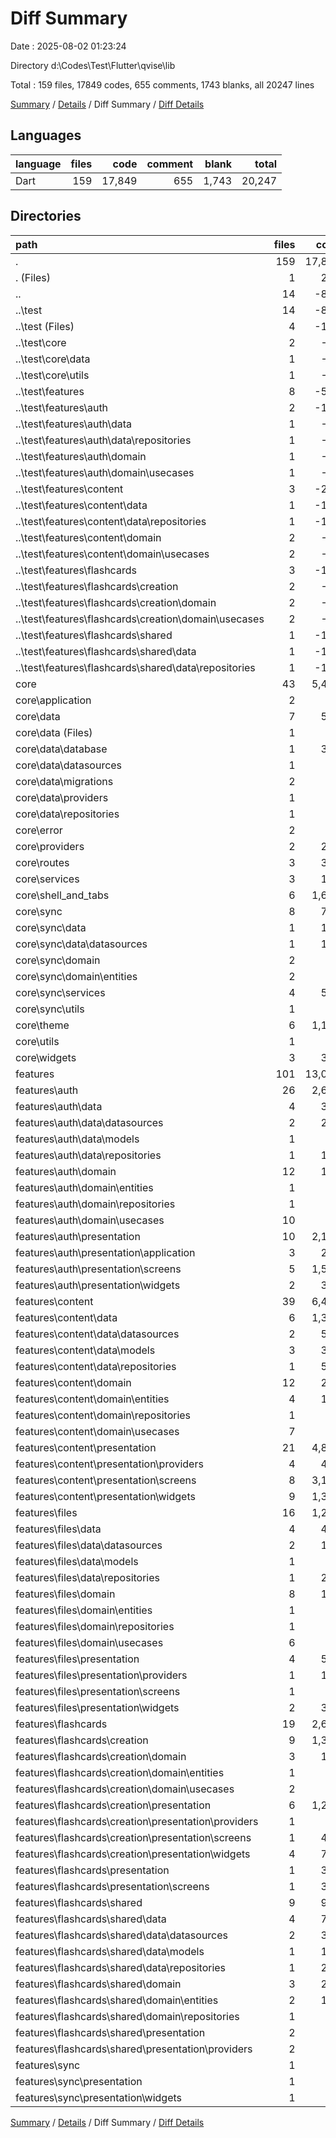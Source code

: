 # Diff Summary

Date : 2025-08-02 01:23:24

Directory d:\\Codes\\Test\\Flutter\\qvise\\lib

Total : 159 files,  17849 codes, 655 comments, 1743 blanks, all 20247 lines

[Summary](results.md) / [Details](details.md) / Diff Summary / [Diff Details](diff-details.md)

## Languages
| language | files | code | comment | blank | total |
| :--- | ---: | ---: | ---: | ---: | ---: |
| Dart | 159 | 17,849 | 655 | 1,743 | 20,247 |

## Directories
| path | files | code | comment | blank | total |
| :--- | ---: | ---: | ---: | ---: | ---: |
| . | 159 | 17,849 | 655 | 1,743 | 20,247 |
| . (Files) | 1 | 218 | 1 | 23 | 242 |
| .. | 14 | -802 | -113 | -129 | -1,044 |
| ..\\test | 14 | -802 | -113 | -129 | -1,044 |
| ..\\test (Files) | 4 | -186 | -29 | -36 | -251 |
| ..\\test\\core | 2 | -92 | -12 | -19 | -123 |
| ..\\test\\core\\data | 1 | -68 | -11 | -12 | -91 |
| ..\\test\\core\\utils | 1 | -24 | -1 | -7 | -32 |
| ..\\test\\features | 8 | -524 | -72 | -74 | -670 |
| ..\\test\\features\\auth | 2 | -112 | -20 | -17 | -149 |
| ..\\test\\features\\auth\\data | 1 | -89 | -16 | -11 | -116 |
| ..\\test\\features\\auth\\data\\repositories | 1 | -89 | -16 | -11 | -116 |
| ..\\test\\features\\auth\\domain | 1 | -23 | -4 | -6 | -33 |
| ..\\test\\features\\auth\\domain\\usecases | 1 | -23 | -4 | -6 | -33 |
| ..\\test\\features\\content | 3 | -214 | -28 | -30 | -272 |
| ..\\test\\features\\content\\data | 1 | -154 | -20 | -19 | -193 |
| ..\\test\\features\\content\\data\\repositories | 1 | -154 | -20 | -19 | -193 |
| ..\\test\\features\\content\\domain | 2 | -60 | -8 | -11 | -79 |
| ..\\test\\features\\content\\domain\\usecases | 2 | -60 | -8 | -11 | -79 |
| ..\\test\\features\\flashcards | 3 | -198 | -24 | -27 | -249 |
| ..\\test\\features\\flashcards\\creation | 2 | -78 | -8 | -12 | -98 |
| ..\\test\\features\\flashcards\\creation\\domain | 2 | -78 | -8 | -12 | -98 |
| ..\\test\\features\\flashcards\\creation\\domain\\usecases | 2 | -78 | -8 | -12 | -98 |
| ..\\test\\features\\flashcards\\shared | 1 | -120 | -16 | -15 | -151 |
| ..\\test\\features\\flashcards\\shared\\data | 1 | -120 | -16 | -15 | -151 |
| ..\\test\\features\\flashcards\\shared\\data\\repositories | 1 | -120 | -16 | -15 | -151 |
| core | 43 | 5,415 | 267 | 621 | 6,303 |
| core\\application | 2 | 85 | 5 | 16 | 106 |
| core\\data | 7 | 500 | 34 | 79 | 613 |
| core\\data (Files) | 1 | 41 | 3 | 7 | 51 |
| core\\data\\database | 1 | 327 | 19 | 42 | 388 |
| core\\data\\datasources | 1 | 14 | 1 | 5 | 20 |
| core\\data\\migrations | 2 | 74 | 4 | 16 | 94 |
| core\\data\\providers | 1 | 33 | 4 | 7 | 44 |
| core\\data\\repositories | 1 | 11 | 3 | 2 | 16 |
| core\\error | 2 | 94 | 4 | 12 | 110 |
| core\\providers | 2 | 210 | 8 | 40 | 258 |
| core\\routes | 3 | 395 | 38 | 53 | 486 |
| core\\services | 3 | 109 | 7 | 15 | 131 |
| core\\shell_and_tabs | 6 | 1,687 | 28 | 87 | 1,802 |
| core\\sync | 8 | 737 | 25 | 103 | 865 |
| core\\sync\\data | 1 | 117 | 1 | 12 | 130 |
| core\\sync\\data\\datasources | 1 | 117 | 1 | 12 | 130 |
| core\\sync\\domain | 2 | 74 | 2 | 12 | 88 |
| core\\sync\\domain\\entities | 2 | 74 | 2 | 12 | 88 |
| core\\sync\\services | 4 | 516 | 21 | 74 | 611 |
| core\\sync\\utils | 1 | 30 | 1 | 5 | 36 |
| core\\theme | 6 | 1,176 | 93 | 157 | 1,426 |
| core\\utils | 1 | 67 | 3 | 20 | 90 |
| core\\widgets | 3 | 355 | 22 | 39 | 416 |
| features | 101 | 13,018 | 500 | 1,228 | 14,746 |
| features\\auth | 26 | 2,627 | 278 | 345 | 3,250 |
| features\\auth\\data | 4 | 383 | 14 | 54 | 451 |
| features\\auth\\data\\datasources | 2 | 227 | 11 | 35 | 273 |
| features\\auth\\data\\models | 1 | 48 | 2 | 7 | 57 |
| features\\auth\\data\\repositories | 1 | 108 | 1 | 12 | 121 |
| features\\auth\\domain | 12 | 118 | 22 | 43 | 183 |
| features\\auth\\domain\\entities | 1 | 13 | 0 | 2 | 15 |
| features\\auth\\domain\\repositories | 1 | 13 | 3 | 3 | 19 |
| features\\auth\\domain\\usecases | 10 | 92 | 19 | 38 | 149 |
| features\\auth\\presentation | 10 | 2,126 | 242 | 248 | 2,616 |
| features\\auth\\presentation\\application | 3 | 237 | 8 | 38 | 283 |
| features\\auth\\presentation\\screens | 5 | 1,539 | 214 | 169 | 1,922 |
| features\\auth\\presentation\\widgets | 2 | 350 | 20 | 41 | 411 |
| features\\content | 39 | 6,488 | 100 | 476 | 7,064 |
| features\\content\\data | 6 | 1,370 | 15 | 148 | 1,533 |
| features\\content\\data\\datasources | 2 | 553 | 6 | 61 | 620 |
| features\\content\\data\\models | 3 | 308 | 3 | 29 | 340 |
| features\\content\\data\\repositories | 1 | 509 | 6 | 58 | 573 |
| features\\content\\domain | 12 | 239 | 11 | 55 | 305 |
| features\\content\\domain\\entities | 4 | 137 | 3 | 26 | 166 |
| features\\content\\domain\\repositories | 1 | 27 | 1 | 2 | 30 |
| features\\content\\domain\\usecases | 7 | 75 | 7 | 27 | 109 |
| features\\content\\presentation | 21 | 4,879 | 74 | 273 | 5,226 |
| features\\content\\presentation\\providers | 4 | 407 | 17 | 60 | 484 |
| features\\content\\presentation\\screens | 8 | 3,132 | 33 | 150 | 3,315 |
| features\\content\\presentation\\widgets | 9 | 1,340 | 24 | 63 | 1,427 |
| features\\files | 16 | 1,214 | 66 | 166 | 1,446 |
| features\\files\\data | 4 | 454 | 39 | 71 | 564 |
| features\\files\\data\\datasources | 2 | 150 | 20 | 27 | 197 |
| features\\files\\data\\models | 1 | 89 | 1 | 8 | 98 |
| features\\files\\data\\repositories | 1 | 215 | 18 | 36 | 269 |
| features\\files\\domain | 8 | 181 | 8 | 39 | 228 |
| features\\files\\domain\\entities | 1 | 72 | 1 | 6 | 79 |
| features\\files\\domain\\repositories | 1 | 15 | 1 | 7 | 23 |
| features\\files\\domain\\usecases | 6 | 94 | 6 | 26 | 126 |
| features\\files\\presentation | 4 | 579 | 19 | 56 | 654 |
| features\\files\\presentation\\providers | 1 | 133 | 10 | 23 | 166 |
| features\\files\\presentation\\screens | 1 | 69 | 1 | 6 | 76 |
| features\\files\\presentation\\widgets | 2 | 377 | 8 | 27 | 412 |
| features\\flashcards | 19 | 2,630 | 54 | 233 | 2,917 |
| features\\flashcards\\creation | 9 | 1,326 | 21 | 98 | 1,445 |
| features\\flashcards\\creation\\domain | 3 | 103 | 8 | 22 | 133 |
| features\\flashcards\\creation\\domain\\entities | 1 | 20 | 0 | 3 | 23 |
| features\\flashcards\\creation\\domain\\usecases | 2 | 83 | 8 | 19 | 110 |
| features\\flashcards\\creation\\presentation | 6 | 1,223 | 13 | 76 | 1,312 |
| features\\flashcards\\creation\\presentation\\providers | 1 | 10 | 2 | 2 | 14 |
| features\\flashcards\\creation\\presentation\\screens | 1 | 445 | 1 | 31 | 477 |
| features\\flashcards\\creation\\presentation\\widgets | 4 | 768 | 10 | 43 | 821 |
| features\\flashcards\\presentation | 1 | 308 | 2 | 13 | 323 |
| features\\flashcards\\presentation\\screens | 1 | 308 | 2 | 13 | 323 |
| features\\flashcards\\shared | 9 | 996 | 31 | 122 | 1,149 |
| features\\flashcards\\shared\\data | 4 | 725 | 11 | 79 | 815 |
| features\\flashcards\\shared\\data\\datasources | 2 | 343 | 4 | 40 | 387 |
| features\\flashcards\\shared\\data\\models | 1 | 155 | 3 | 12 | 170 |
| features\\flashcards\\shared\\data\\repositories | 1 | 227 | 4 | 27 | 258 |
| features\\flashcards\\shared\\domain | 3 | 222 | 14 | 34 | 270 |
| features\\flashcards\\shared\\domain\\entities | 2 | 195 | 13 | 31 | 239 |
| features\\flashcards\\shared\\domain\\repositories | 1 | 27 | 1 | 3 | 31 |
| features\\flashcards\\shared\\presentation | 2 | 49 | 6 | 9 | 64 |
| features\\flashcards\\shared\\presentation\\providers | 2 | 49 | 6 | 9 | 64 |
| features\\sync | 1 | 59 | 2 | 8 | 69 |
| features\\sync\\presentation | 1 | 59 | 2 | 8 | 69 |
| features\\sync\\presentation\\widgets | 1 | 59 | 2 | 8 | 69 |

[Summary](results.md) / [Details](details.md) / Diff Summary / [Diff Details](diff-details.md)